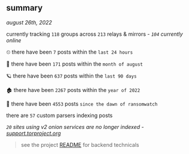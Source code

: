 
## summary
_august 26th, 2022_

currently tracking `118` groups across `213` relays & mirrors - _`104` currently online_

⏲ there have been `7` posts within the `last 24 hours`

🦈 there have been `171` posts within the `month of august`

🪐 there have been `637` posts within the `last 90 days`

🏚 there have been `2267` posts within the `year of 2022`

🦕 there have been `4553` posts `since the dawn of ransomwatch`

there are `57` custom parsers indexing posts

_`20` sites using v2 onion services are no longer indexed - [support.torproject.org](https://support.torproject.org/onionservices/v2-deprecation/)_

> see the project [README](https://github.com/joshhighet/ransomwatch#ransomwatch--) for backend technicals
